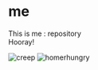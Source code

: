 # me

<p> This is me : repository <br>
    Hooray! </p>

![creep](https://media.giphy.com/media/iGcJ68f1n34XM4NKGZ/giphy.gif)
![homerhungry](https://media.giphy.com/media/Zk9mW5OmXTz9e/giphy.gif)
